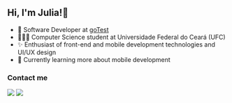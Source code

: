 ## Hi, I'm Julia!👋

- 🏢 Software Developer at [goTest](https://gotest.com.br/)
- 👩🏻‍💻 Computer Science student at Universidade Federal do Ceará (UFC)
- ✨ Enthusiast of front-end and mobile development technologies and UI/UX design
- 🌱 Currently learning more about mobile development

### Contact me
<div> 
  <a href = "mailto:julialeal.t@gmail.com"><img src="https://img.shields.io/badge/-Gmail-%23333?style=for-the-badge&logo=gmail&logoColor=white" target="_blank"></a>
  <a href="https://www.linkedin.com/in/julialealt/" target="_blank"><img src="https://img.shields.io/badge/-LinkedIn-%230077B5?style=for-the-badge&logo=linkedin&logoColor=white" target="_blank"></a> 
</div>
</div>

<!--
<div>
  <a href="https://github.com/julialealt">
  <img height="180em" src="https://github-readme-stats.vercel.app/api?username=julialealt&show_icons=true&theme=dracula"/>
  <img height="180em" src="https://github-readme-stats.vercel.app/api/top-langs/?username=julialealt&layout=compact&theme=dracula"/>
</div>
-->

<!--
<div><br>
  <img height="180em" src="https://github-readme-streak-stats.herokuapp.com/?user=julialealt&theme=dracula"/>
</div>
-->

<!--
<div style="display: inline_block"><br>
  <img height="30" width="40" src="https://raw.githubusercontent.com/devicons/devicon/master/icons/react/react-original.svg">
  <img height="30" width="40" src="https://raw.githubusercontent.com/devicons/devicon/master/icons/javascript/javascript-plain.svg">
  <img height="30" width="40" src="https://raw.githubusercontent.com/devicons/devicon/master/icons/typescript/typescript-plain.svg">
  <img height="30" width="40" src="https://raw.githubusercontent.com/devicons/devicon/master/icons/html5/html5-original.svg">
  <img height="30" width="40" src="https://raw.githubusercontent.com/devicons/devicon/master/icons/css3/css3-original.svg">
  <img height="30" width="40" src="https://raw.githubusercontent.com/devicons/devicon/master/icons/python/python-original.svg">
  <img height="30" width="40"  src="https://cdn.jsdelivr.net/gh/devicons/devicon/icons/c/c-original.svg">
  <img height="30" width="40" src="https://cdn.jsdelivr.net/gh/devicons/devicon/icons/cplusplus/cplusplus-original.svg">
</div>
-->
